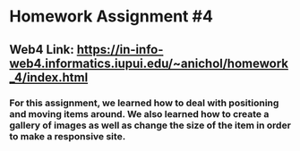 # Homework Assignment #4

## Web4 Link: https://in-info-web4.informatics.iupui.edu/~anichol/homework_4/index.html

### For this assignment, we learned how to deal with positioning and moving items around. We also learned how to create a gallery of images as well as change the size of the item in order to make a responsive site. 